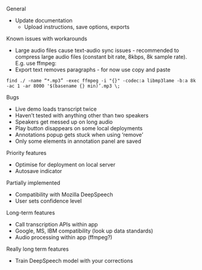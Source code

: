 General
- Update documentation
    - Upload instructions, save options, exports

Known issues with workarounds
- Large audio files cause text-audio sync issues - recommended to compress large audio files (constant bit rate, 8kbps, 8k sample rate). E.g. use ffmpeg: 
- Export text removes paragraphs - for now use copy and paste

`find ./ -name “*.mp3” -exec ffmpeg -i "{}" -codec:a libmp3lame -b:a 8k -ac 1 -ar 8000 '$(basename {} min)’.mp3 \;`

Bugs
- Live demo loads transcript twice
- Haven’t tested with anything other than two speakers
- Speakers get messed up on long audio
- Play button disappears on some local deployments
- Annotations popup gets stuck when using ‘remove’
- Only some elements in annotation panel are saved

Priority features
- Optimise for deployment on local server
- Autosave indicator

Partially implemented
- Compatibility with Mozilla DeepSpeech
- User sets confidence level

Long-term features
- Call transcription APIs within app
- Google, MS, IBM compatibility (look up data standards)
- Audio processing within app (ffmpeg?)

Really long term features
- Train DeepSpeech model with your corrections

